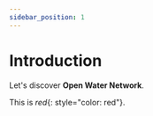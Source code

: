 ```yaml
---
sidebar_position: 1
---
```


# Introduction

Let's discover **Open Water Network**.

This is *red*{: style="color: red"}.
